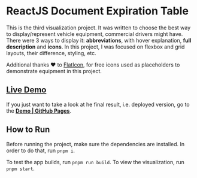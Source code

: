 # ReactJS Document Expiration Table

This is the third visualization project. It was written to choose the best way to display/represent vehicle equipment, commercial drivers might have. There were 3 ways to display it: **abbreviations**, with hover explanation, **full description** and **icons**. In this project, I was focused on flexbox and grid layouts, their difference, styling, etc.

Additional thanks ❤️ to [FlatIcon](https://www.flaticon.com/), for free icons used as placeholders to demonstrate equipment in this project.


## [**Live Demo**](https://evilcheetah.github.io/reactjs-vehicle-equipment-icons/)

If you just want to take a look at he final result, i.e. deployed version, go to the [**Demo | GitHub Pages**](https://evilcheetah.github.io/reactjs-vehicle-equipment-icons/).


## How to Run

Before running the project, make sure the dependencies are installed.
In order to do that, run `pnpm i`.

To test the app builds, run `pnpm run build`.
To view the visualization, run `pnpm start`.